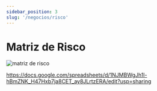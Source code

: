 ```yaml
---
sidebar_position: 3
slug: '/negocios/risco'
---
```


# Matriz de Risco

![matriz de risco](/img/matriz_de_risco.png)

https://docs.google.com/spreadsheets/d/1NJMBWgJh1l-hBmZNK_H47Hxb7ja8CET_ay8JLrtzERA/edit?usp=sharing
